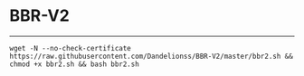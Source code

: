 # BBR-V2
----------
```shell
wget -N --no-check-certificate https://raw.githubusercontent.com/Dandelionss/BBR-V2/master/bbr2.sh && chmod +x bbr2.sh && bash bbr2.sh
```
